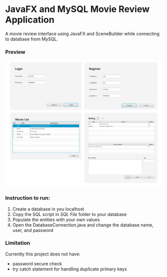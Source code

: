 # JavaFX and MySQL Movie Review Application 

A movie review interface using JavaFX and SceneBuilder while connecting to database from MySQL.

### Preview 

<img src="/images/movieReview.PNG" width = "650">

### Instruction to run:
1. Create a database in you localhost
1. Copy the SQL script in *SQL File* folder to your database
2. Populate the entities with your own values
3. Open the DatabaseConnection.java and change the database name, user, and password

### Limitation
Currently this project does not have:
- password secure check 
- try catch statement for handling duplicate primary keys  
